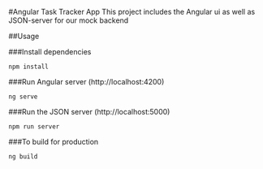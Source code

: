 #Angular Task Tracker App
This project includes the Angular ui as well as JSON-server for our mock backend

##Usage

###Install dependencies
```
npm install
```
###Run Angular server (http://localhost:4200)
```
ng serve
```
###Run the JSON server (http://localhost:5000)
```
npm run server
```
###To build for production
```
ng build
```
